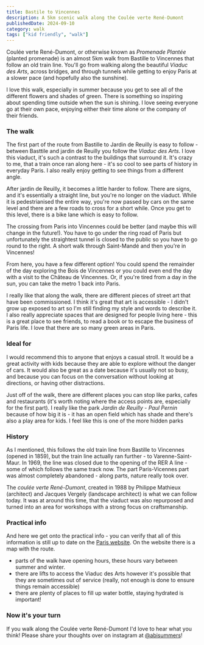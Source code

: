 ```yaml
---
title: Bastile to Vincennes
description: A 5km scenic walk along the Coulée verte René-Dumont
publishedDate: 2024-09-10
category: walk
tags: ["kid friendly", "walk"]
---
```


Coulée verte René-Dumont, or otherwise known as _Promenade Plantée_ (planted promenade) is an almost 5km walk from Bastille to Vincennes that follow an old train line. You'll go from walking along the beautiful _Viaduc des Arts_, across bridges, and through tunnels while getting to enjoy Paris at a slower pace (and hopefully also the sunshine).

I love this walk, especially in summer because you get to see all of the different flowers and shades of green. There is something so inspiring about spending time outside when the sun is shining. I love seeing everyone go at their own pace, enjoying either their time alone or the company of their friends.

### The walk

The first part of the route from Bastille to Jardin de Reuilly is easy to follow - between Basttile and jardin de Reuilly you follow the _Viaduc des Arts_. I love this viaduct, it's such a contrast to the buildings that surround it. It's crazy to me, that a train once ran along here - it's so cool to see parts of history in everyday Paris. I also really enjoy getting to see things from a different angle.

After jardin de Reuilly, it becomes a little harder to follow. There are signs, and it's essentially a straight line, but you're no longer on the viaduct. While it is pedestrianised the entire way, you're now passed by cars on the same level and there are a few roads to cross for a short while. Once you get to this level, there is a bike lane which is easy to follow.

The crossing from Paris into Vincennes could be better (and maybe this will change in the future!). You have to go under the ring road of Paris but unfortunately the straightest tunnel is closed to the public so you have to go round to the right. A short walk through Saint-Mandé and then you're in Vincennes!

From here, you have a few different option! You could spend the remainder of the day exploring the Bois de Vincennes or you could even end the day with a visit to the Château de Vincennes. Or, if you're tired from a day in the sun, you can take the metro 1 back into Paris.

I really like that along the walk, there are different pieces of street art that have been commissioned. I think it's great that art is accessible - I didn't grow up exposed to art so I'm still finding my style and words to describe it. I also really appreciate spaces that are designed for people living here - this is a great place to see friends, to read a book or to escape the business of Paris life. I love that there are so many green areas in Paris.

### Ideal for

I would recommend this to anyone that enjoys a casual stroll. It would be a great activity with kids because they are able to explore without the danger of cars. It would also be great as a date because it's usually not so busy, and because you can focus on the conversation without looking at directions, or having other distractions.

Just off of the walk, there are different places you can stop like parks, cafes and restaurants (it's worth noting where the access points are, especially for the first part). I really like the park _Jardin de Reuilly - Paul Pernin_ because of how big it is - it has an open field which has shade and there's also a play area for kids. I feel like this is one of the more hidden parks

### History

As I mentioned, this follows the old train line from Bastille to Vincennes (opened in 1859), but the train line actually ran further - to Varenne-Saint-Maur. In 1969, the line was closed due to the opening of the RER A line - some of which follows the same track now. The part Paris-Vicennes part was almost completely abandoned - along parts, nature really took over.

The _coulée verte René-Dumont_, created in 1988 by Philippe Mathieux (architect) and Jacques Vergely (landscape architect) is what we can follow today. It was at around this time, that the viaduct was also repurposed and turned into an area for workshops with a strong focus on craftsmanship.

### Practical info

And here we get onto the practical info - you can verify that all of this information is still up to date on the [Paris website](https://www.paris.fr/pages/de-bastille-a-vincennes-par-la-coulee-verte-4932). On the website there is a map with the route.

- parts of the walk have opening hours, these hours vary between summer and winter.
- there are lifts to access the Viaduc des Arts however it's possible that they are sometimes out of service (really, not enough is done to ensure things remain accessible)
- there are plenty of places to fill up water bottle, staying hydrated is important!

### Now it's your turn

If you walk along the Coulée verte René-Dumont I'd love to hear what you think! Please share your thoughts over on instagram at [@abisummers](https://www.instagram.com/abisummers/)!
